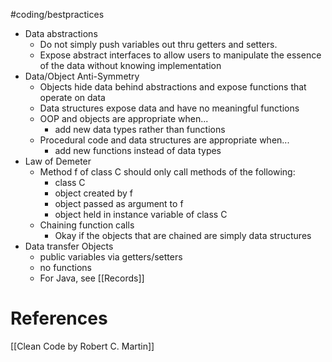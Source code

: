 #coding/bestpractices 

- Data abstractions
	- Do not simply push variables out thru getters and setters.
	- Expose abstract interfaces to allow users to manipulate the essence of the data without knowing implementation
- Data/Object Anti-Symmetry
	- Objects hide data behind abstractions and expose functions that operate on data
	- Data structures expose data and have no meaningful functions
	- OOP and objects are appropriate when...
		- add new data types rather than functions
	- Procedural code and data structures are appropriate when...
		- add new functions instead of data types
- Law of Demeter
	- Method f of class C should only call methods of the following:
		- class C
		- object created by f
		- object passed as argument to f
		- object held in instance variable of class C
	- Chaining function calls
		- Okay if the objects that are chained are simply data structures
- Data transfer Objects
	- public variables via getters/setters
	- no functions
	- For Java, see [[Records]]

# References
[[Clean Code by Robert C. Martin]]